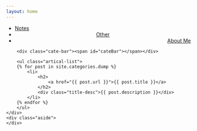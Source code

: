 ```yaml
---
layout: home
---
```


<div class="index-content dump">
    <div class="section">
        <ul class="artical-cate">
            <li><a href="/Notes"><span>Notes</span></a></li>
            <li class="on" style="text-align:center"><a href="/other"><span>Other</span></a></li>
            <li style="text-align:right"><a href="/me"><span>About Me</span></a></li>
        </ul>

        <div class="cate-bar"><span id="cateBar"></span></div>

        <ul class="artical-list">
        {% for post in site.categories.dump %}
            <li>
                <h2>
                    <a href="{{ post.url }}">{{ post.title }}</a>
                </h2>
                <div class="title-desc">{{ post.description }}</div>
            </li>
        {% endfor %}
        </ul>
    </div>
    <div class="aside">
    </div>
</div>
